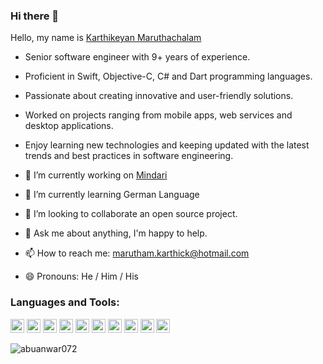 ### Hi there 👋

<!--
**karthikeyanmarutham/karthikeyanmarutham** is a ✨ _special_ ✨ repository because its `README.md` (this file) appears on your GitHub profile.
-->

Hello, my name is [Karthikeyan Maruthachalam](https://www.linkedin.com/in/karthikeyan-maruthachalam-67a445136/)

- Senior software engineer with 9+ years of experience.
- Proficient in Swift, Objective-C, C# and Dart programming languages.
- Passionate about creating innovative and user-friendly solutions.
- Worked on projects ranging from mobile apps, web services and desktop applications.
- Enjoy learning new technologies and keeping updated with the latest trends and best practices in software engineering.

- 🔭 I’m currently working on [Mindari](https://mindari.ae/)
- 🌱 I’m currently learning German Language
- 👯 I’m looking to collaborate an open source project.
- 💬 Ask me about anything, I'm happy to help.
- 📫 How to reach me: marutham.karthick@hotmail.com
- 😄 Pronouns: He / Him / His

### Languages and Tools:

<p align="left">
<img src="https://www.vectorlogo.zone/logos/flutterio/flutterio-icon.svg" alt="flutter" width="22" height="22"/> 
<img src="https://www.vectorlogo.zone/logos/dartlang/dartlang-icon.svg" alt="dart" width="22" height="22"/> 
<img src="https://www.vectorlogo.zone/logos/firebase/firebase-icon.svg" alt="firebase" width="22" height="22"/> 
<img src="https://www.vectorlogo.zone/logos/gitlab/gitlab-icon.svg" alt="gitlab" width="22" height="22"/> 
<img src="https://www.vectorlogo.zone/logos/figma/figma-icon.svg" alt="figma" width="22" height="22"/> 
<img src="https://www.vectorlogo.zone/logos/git-scm/git-scm-icon.svg" alt="git" width="22" height="22"/> 
<img src="https://www.vectorlogo.zone/logos/oracle/oracle-icon.svg" alt="oracle 11.0" width="22" height="22"/> 
<img src="https://www.vectorlogo.zone/logos/mongodb/mongodb-icon.svg" alt="mongodb" width="22" height="22"/> 
<img src="https://www.vectorlogo.zone/logos/sketchapp/sketchapp-icon.svg" alt="sketch" width="22" height="22"/> 
<img src="https://www.vectorlogo.zone/logos/swift/swift-icon.svg" alt="swift" width="22" height="22"/>
</p>

<p><img align="left" src="https://github-readme-stats.vercel.app/api/top-langs/?username=karthikeyanmarutham&layout=compact&hide=html" alt="abuanwar072" /></p>

